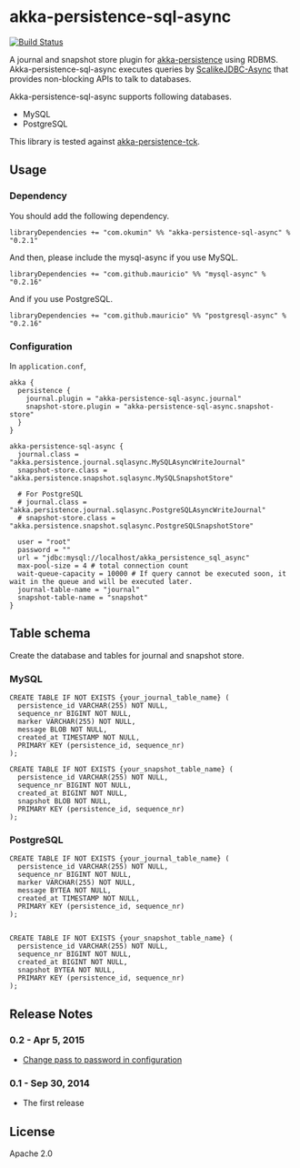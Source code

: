 # akka-persistence-sql-async

[![Build Status](https://travis-ci.org/okumin/akka-persistence-sql-async.svg?branch=master)](https://travis-ci.org/okumin/akka-persistence-sql-async)

A journal and snapshot store plugin for [akka-persistence](http://doc.akka.io/docs/akka/2.3.11/scala/persistence.html) using RDBMS.
Akka-persistence-sql-async executes queries by [ScalikeJDBC-Async](https://github.com/scalikejdbc/scalikejdbc-async) that provides non-blocking APIs to talk to databases.


Akka-persistence-sql-async supports following databases.
- MySQL
- PostgreSQL

This library is tested against [akka-persistence-tck](http://doc.akka.io/docs/akka/2.3.11/scala/persistence.html#plugin-tck).

## Usage

### Dependency

You should add the following dependency.

```
libraryDependencies += "com.okumin" %% "akka-persistence-sql-async" % "0.2.1"
```

And then, please include the mysql-async if you use MySQL.

```
libraryDependencies += "com.github.mauricio" %% "mysql-async" % "0.2.16"
```

And if you use PostgreSQL.

```
libraryDependencies += "com.github.mauricio" %% "postgresql-async" % "0.2.16"
```

### Configuration

In `application.conf`,

```
akka {
  persistence {
    journal.plugin = "akka-persistence-sql-async.journal"
    snapshot-store.plugin = "akka-persistence-sql-async.snapshot-store"
  }
}

akka-persistence-sql-async {
  journal.class = "akka.persistence.journal.sqlasync.MySQLAsyncWriteJournal"
  snapshot-store.class = "akka.persistence.snapshot.sqlasync.MySQLSnapshotStore"
  
  # For PostgreSQL
  # journal.class = "akka.persistence.journal.sqlasync.PostgreSQLAsyncWriteJournal"
  # snapshot-store.class = "akka.persistence.snapshot.sqlasync.PostgreSQLSnapshotStore"

  user = "root"
  password = ""
  url = "jdbc:mysql://localhost/akka_persistence_sql_async"
  max-pool-size = 4 # total connection count
  wait-queue-capacity = 10000 # If query cannot be executed soon, it wait in the queue and will be executed later.
  journal-table-name = "journal"
  snapshot-table-name = "snapshot"
}
```

## Table schema

Create the database and tables for journal and snapshot store.

### MySQL

```
CREATE TABLE IF NOT EXISTS {your_journal_table_name} (
  persistence_id VARCHAR(255) NOT NULL,
  sequence_nr BIGINT NOT NULL,
  marker VARCHAR(255) NOT NULL,
  message BLOB NOT NULL,
  created_at TIMESTAMP NOT NULL,
  PRIMARY KEY (persistence_id, sequence_nr)
);

CREATE TABLE IF NOT EXISTS {your_snapshot_table_name} (
  persistence_id VARCHAR(255) NOT NULL,
  sequence_nr BIGINT NOT NULL,
  created_at BIGINT NOT NULL,
  snapshot BLOB NOT NULL,
  PRIMARY KEY (persistence_id, sequence_nr)
);
```

### PostgreSQL

```
CREATE TABLE IF NOT EXISTS {your_journal_table_name} (
  persistence_id VARCHAR(255) NOT NULL,
  sequence_nr BIGINT NOT NULL,
  marker VARCHAR(255) NOT NULL,
  message BYTEA NOT NULL,
  created_at TIMESTAMP NOT NULL,
  PRIMARY KEY (persistence_id, sequence_nr)
);


CREATE TABLE IF NOT EXISTS {your_snapshot_table_name} (
  persistence_id VARCHAR(255) NOT NULL,
  sequence_nr BIGINT NOT NULL,
  created_at BIGINT NOT NULL,
  snapshot BYTEA NOT NULL,
  PRIMARY KEY (persistence_id, sequence_nr)
);
```

## Release Notes

### 0.2 - Apr 5, 2015
- [Change pass to password in configuration](https://github.com/okumin/akka-persistence-sql-async/issues/3)

### 0.1 - Sep 30, 2014
- The first release

## License

Apache 2.0
